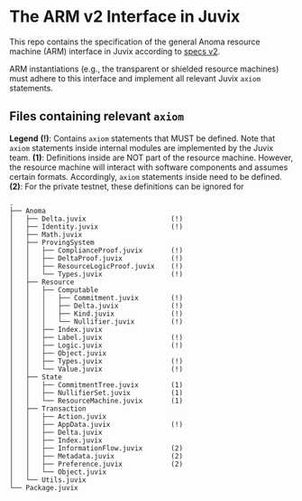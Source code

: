 # The ARM v2 Interface in Juvix

This repo contains the specification of the general Anoma resource machine (ARM) interface in Juvix according to [specs v2](https://specs.anoma.net/v2/system_architecture/state/resource_machine/index.html).

ARM instantiations (e.g., the transparent or shielded resource machines) must adhere to this interface and implement all relevant Juvix `axiom` statements.

## Files containing relevant `axiom`

**Legend**
**(!)**: Contains `axiom` statements that MUST be defined. Note that `axiom` statements inside internal modules are implemented by the Juvix team.
**(1)**: Definitions inside are NOT part of the resource machine. However, the resource machine will interact with software components and assumes certain formats. Accordingly, `axiom` statements inside need to be defined.
**(2)**: For the private testnet, these definitions can be ignored for

```
.
├── Anoma
│   ├── Delta.juvix                     (!)
│   ├── Identity.juvix                  (!)
│   ├── Math.juvix
│   ├── ProvingSystem
│   │   ├── ComplianceProof.juvix       (!)
│   │   ├── DeltaProof.juvix            (!)
│   │   ├── ResourceLogicProof.juvix    (!)
│   │   └── Types.juvix                 (!)
│   ├── Resource
│   │   ├── Computable
│   │   │   ├── Commitment.juvix        (!)
│   │   │   ├── Delta.juvix             (!)
│   │   │   ├── Kind.juvix              (!)
│   │   │   └── Nullifier.juvix         (!)
│   │   ├── Index.juvix
│   │   ├── Label.juvix                 (!)
│   │   ├── Logic.juvix                 (!)
│   │   ├── Object.juvix
│   │   ├── Types.juvix                 (!)
│   │   └── Value.juvix                 (!)
│   ├── State
│   │   ├── CommitmentTree.juvix        (1)
│   │   ├── NullifierSet.juvix          (1)
│   │   └── ResourceMachine.juvix       (1)
│   ├── Transaction
│   │   ├── Action.juvix
│   │   ├── AppData.juvix               (!)
│   │   ├── Delta.juvix
│   │   ├── Index.juvix
│   │   ├── InformationFlow.juvix       (2)
│   │   ├── Metadata.juvix              (2)
│   │   ├── Preference.juvix            (2)
│   │   └── Object.juvix
│   └── Utils.juvix
└── Package.juvix
```
